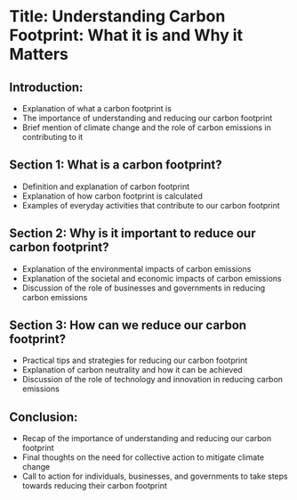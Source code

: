 # Title: Understanding Carbon Footprint: What it is and Why it Matters

## Introduction:

- Explanation of what a carbon footprint is
- The importance of understanding and reducing our carbon footprint
- Brief mention of climate change and the role of carbon emissions in contributing to it

## Section 1: What is a carbon footprint?

- Definition and explanation of carbon footprint
- Explanation of how carbon footprint is calculated
- Examples of everyday activities that contribute to our carbon footprint

## Section 2: Why is it important to reduce our carbon footprint?

- Explanation of the environmental impacts of carbon emissions
- Explanation of the societal and economic impacts of carbon emissions
- Discussion of the role of businesses and governments in reducing carbon emissions

## Section 3: How can we reduce our carbon footprint?

- Practical tips and strategies for reducing our carbon footprint
- Explanation of carbon neutrality and how it can be achieved
- Discussion of the role of technology and innovation in reducing carbon emissions

## Conclusion:

- Recap of the importance of understanding and reducing our carbon footprint
- Final thoughts on the need for collective action to mitigate climate change
- Call to action for individuals, businesses, and governments to take steps towards reducing their carbon footprint
